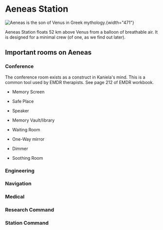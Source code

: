 # Aeneas Station

![*Aeneas is the son of Venus in Greek mythology.*](https://cdn.cnn.com/cnnnext/dam/assets/141222115103-cloud-city.png){width="471"}

Aeneas Station floats 52 km above Venus from a balloon of breathable air. It is designed for a minimal crew (of one, as we find out later).

## Important rooms on Aeneas

### Conference

The conference room exists as a construct in Kaniela's mind. This is a common tool used by EMDR therapists. See page 212 of EMDR workbook.

-   Memory Screen

-   Safe Place

-   Speaker

-   Memory Vault/library

-   Waiting Room

-   One-Way mirror

-   Dimmer

-   Soothing Room

### Engineering

### Navigation

### Medical

### Research Command

### Station Command
